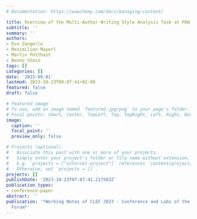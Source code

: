 ```yaml
---
# Documentation: https://wowchemy.com/docs/managing-content/

title: Overview of the Multi-Author Writing Style Analysis Task at PAN 2023
subtitle: ''
summary: ''
authors:
- Eva Zangerle
- Maximilian Mayerl
- Martin Potthast
- Benno Stein
tags: []
categories: []
date: '2023-09-01'
lastmod: 2023-10-23T09:07:41+02:00
featured: false
draft: false

# Featured image
# To use, add an image named `featured.jpg/png` to your page's folder.
# Focal points: Smart, Center, TopLeft, Top, TopRight, Left, Right, BottomLeft, Bottom, BottomRight.
image:
  caption: ''
  focal_point: ''
  preview_only: false

# Projects (optional).
#   Associate this post with one or more of your projects.
#   Simply enter your project's folder or file name without extension.
#   E.g. `projects = ["internal-project"]` references `content/project/deep-learning/index.md`.
#   Otherwise, set `projects = []`.
projects: []
publishDate: '2023-10-23T07:07:41.217503Z'
publication_types:
- conference-paper 
abstract: ''
publication: '*Working Notes of CLEF 2023 - Conference and Labs of the Evaluation
  Forum*'
---
```

